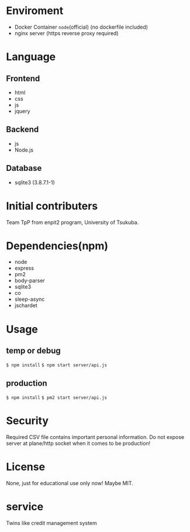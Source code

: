 # Enviroment
* Docker Container `node`(official)
(no dockerfile included)
* nginx server
(https reverse proxy required)

# Language
## Frontend
* html
* css
* js
* jquery

## Backend
* js
* Node.js

## Database
* sqlite3 (3.8.7.1-1)

# Initial contributers
Team TpP from enpit2 program, University of Tsukuba.

# Dependencies(npm)
* node
* express
* pm2
* body-parser
* sqlite3
* co
* sleep-async
* jschardet

# Usage
## temp or debug
`$ npm install`
`$ npm start server/api.js`
## production
`$ npm install`
`$ pm2 start server/api.js`

# Security
Required CSV file contains important personal information.
Do not expose server at plane/http socket when it comes to be production!

# License
None, just for educational use only now!
Maybe MIT.

# service
Twins like credit management system

